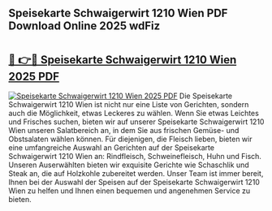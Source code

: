 ## Speisekarte Schwaigerwirt 1210 Wien PDF Download Online 2025 wdFiz

# <h2><a href="http://gcc24v0.nevu.top/?p=Speisekarte+Schwaigerwirt+1210+Wien">🔗 👉🔴 Speisekarte Schwaigerwirt 1210 Wien 2025 PDF</a></h2>

[![Speisekarte Schwaigerwirt 1210 Wien 2025 PDF](https://i.imgur.com/dBaPXMq.png)](http://gcc24v0.nevu.top/?p=Speisekarte+Schwaigerwirt+1210+Wien)
Die Speisekarte Schwaigerwirt 1210 Wien ist nicht nur eine Liste von Gerichten, sondern auch die Möglichkeit, etwas Leckeres zu wählen. Wenn Sie etwas Leichtes und Frisches suchen, bieten wir auf unserer Speisekarte Schwaigerwirt 1210 Wien unseren Salatbereich an, in dem Sie aus frischen Gemüse- und Obstsalaten wählen können. Für diejenigen, die Fleisch lieben, bieten wir eine umfangreiche Auswahl an Gerichten auf der Speisekarte Schwaigerwirt 1210 Wien an: Rindfleisch, Schweinefleisch, Huhn und Fisch. Unseren Auserwählten bieten wir exquisite Gerichte wie Schaschlik und Steak an, die auf Holzkohle zubereitet werden. Unser Team ist immer bereit, Ihnen bei der Auswahl der Speisen auf der Speisekarte Schwaigerwirt 1210 Wien zu helfen und Ihnen einen bequemen und angenehmen Service zu bieten.
